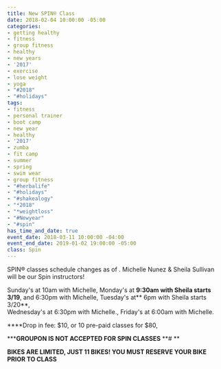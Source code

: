 ```yaml
---
title: New SPIN® Class
date: 2018-02-04 10:00:00 -05:00
categories:
- getting healthy
- fitness
- group fitness
- healthy
- new years
- '2017'
- exercise
- lose weight
- yoga
- "#2018"
- "#holidays"
tags:
- fitness
- personal trainer
- boot camp
- new year
- healthy
- '2017'
- zumba
- fit camp
- summer
- spring
- swim wear
- group fitness
- "#herbalife"
- "#holidays"
- "#shakealogy"
- "*2018"
- "*weightloss"
- "#Newyear"
- "#spin"
has_time_and_date: true
event_date: 2018-03-11 10:00:00 -04:00
event_end_date: 2019-01-02 19:00:00 -05:00
class: Spin
---
```


 SPIN® classes schedule changes as of .
Michelle Nunez & Sheila Sullivan will be our Spin instructors! 

Sunday's at 10am with Michelle, 
Monday's at **9:30am with Sheila starts 3/19**, and 6:30pm with Michelle, Tuesday's at** 6pm with Sheila starts 3/20**,  
Wednesday's at 6:30pm with Michelle., 
Friday's at 6:00am with Michelle.

****Drop in fee: $10, or 10 pre-paid classes for $80, 

*****GROUPON IS NOT ACCEPTED FOR SPIN CLASSES**
**# **

**BIKES ARE LIMITED, JUST 11 BIKES! YOU MUST RESERVE YOUR BIKE PRIOR TO CLASS**